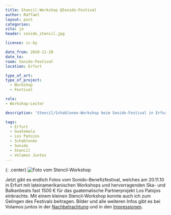 ```yaml
---
title: Stencil-Workshop @Sonido-Festival
author: Raffael
layout: post
categories:
vita: ja
header: sonido_stencil.jpg

license: cc-by

date_from: 2010-11-20
date_to: 
room: Sonido-Festival
location: Erfurt

type_of_art: 
type_of_project:
  - Workshop
  - Festival

role:
- Workshop-Leiter

description: 'Stencil/Schablonen-Workshop beim Sonido-Festival in Erfurt'

tags:
  - Erfurt
  - Guatemala
  - Los Patojos
  - Schablonen
  - Sonido
  - Stencil
  - Volamos Juntos
---
```


{: .center}
![Foto vom Stencil-Workshop]({{site.imgpath}}/sonido_stencil_web.jpg)

Jetzt gibt es endlich Fotos vom Sonido-Benefizfestival, welches am 20.11.10 in Erfurt mit lateinamerikanischen Workshops und hervorragenden Ska- und Balkanbeats fast 1500 € für das guatemalische Partnerprojekt Los Patojos einbrachte. Mit einem kleinen Stencil-Workshop konnte auch ich zum Gelingen des Festivals beitragen. Bilder und alle weiteren Infos gibt es bei Volamos juntos in der [Nachbetrachtung][1] und in den [Impressionen][2].

 [1]: https://volamosjuntos.wordpress.com/2010/11/24/eso-pues-fue-el-sonido-das-wars-also/
 [2]: https://volamosjuntos.wordpress.com/2010/11/25/sonido-impressionen/